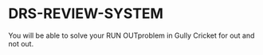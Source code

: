 # DRS-REVIEW-SYSTEM

You will be able to solve your RUN OUTproblem in Gully Cricket for out and not out.
